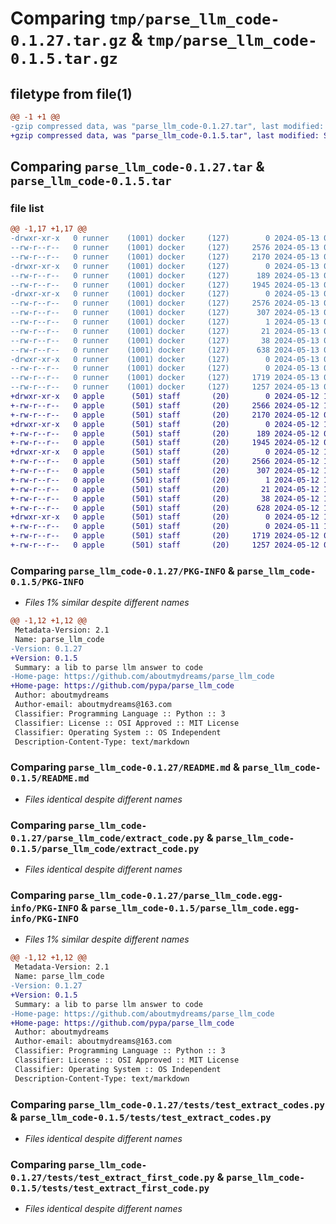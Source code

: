 # Comparing `tmp/parse_llm_code-0.1.27.tar.gz` & `tmp/parse_llm_code-0.1.5.tar.gz`

## filetype from file(1)

```diff
@@ -1 +1 @@
-gzip compressed data, was "parse_llm_code-0.1.27.tar", last modified: Mon May 13 07:06:50 2024, max compression
+gzip compressed data, was "parse_llm_code-0.1.5.tar", last modified: Sun May 12 12:03:20 2024, max compression
```

## Comparing `parse_llm_code-0.1.27.tar` & `parse_llm_code-0.1.5.tar`

### file list

```diff
@@ -1,17 +1,17 @@
-drwxr-xr-x   0 runner    (1001) docker     (127)        0 2024-05-13 07:06:50.523351 parse_llm_code-0.1.27/
--rw-r--r--   0 runner    (1001) docker     (127)     2576 2024-05-13 07:06:50.523351 parse_llm_code-0.1.27/PKG-INFO
--rw-r--r--   0 runner    (1001) docker     (127)     2170 2024-05-13 07:06:47.000000 parse_llm_code-0.1.27/README.md
-drwxr-xr-x   0 runner    (1001) docker     (127)        0 2024-05-13 07:06:50.519351 parse_llm_code-0.1.27/parse_llm_code/
--rw-r--r--   0 runner    (1001) docker     (127)      189 2024-05-13 07:06:47.000000 parse_llm_code-0.1.27/parse_llm_code/__init__.py
--rw-r--r--   0 runner    (1001) docker     (127)     1945 2024-05-13 07:06:47.000000 parse_llm_code-0.1.27/parse_llm_code/extract_code.py
-drwxr-xr-x   0 runner    (1001) docker     (127)        0 2024-05-13 07:06:50.523351 parse_llm_code-0.1.27/parse_llm_code.egg-info/
--rw-r--r--   0 runner    (1001) docker     (127)     2576 2024-05-13 07:06:50.000000 parse_llm_code-0.1.27/parse_llm_code.egg-info/PKG-INFO
--rw-r--r--   0 runner    (1001) docker     (127)      307 2024-05-13 07:06:50.000000 parse_llm_code-0.1.27/parse_llm_code.egg-info/SOURCES.txt
--rw-r--r--   0 runner    (1001) docker     (127)        1 2024-05-13 07:06:50.000000 parse_llm_code-0.1.27/parse_llm_code.egg-info/dependency_links.txt
--rw-r--r--   0 runner    (1001) docker     (127)       21 2024-05-13 07:06:50.000000 parse_llm_code-0.1.27/parse_llm_code.egg-info/top_level.txt
--rw-r--r--   0 runner    (1001) docker     (127)       38 2024-05-13 07:06:50.523351 parse_llm_code-0.1.27/setup.cfg
--rw-r--r--   0 runner    (1001) docker     (127)      638 2024-05-13 07:06:47.000000 parse_llm_code-0.1.27/setup.py
-drwxr-xr-x   0 runner    (1001) docker     (127)        0 2024-05-13 07:06:50.523351 parse_llm_code-0.1.27/tests/
--rw-r--r--   0 runner    (1001) docker     (127)        0 2024-05-13 07:06:47.000000 parse_llm_code-0.1.27/tests/__init__.py
--rw-r--r--   0 runner    (1001) docker     (127)     1719 2024-05-13 07:06:47.000000 parse_llm_code-0.1.27/tests/test_extract_codes.py
--rw-r--r--   0 runner    (1001) docker     (127)     1257 2024-05-13 07:06:47.000000 parse_llm_code-0.1.27/tests/test_extract_first_code.py
+drwxr-xr-x   0 apple      (501) staff       (20)        0 2024-05-12 12:03:20.383337 parse_llm_code-0.1.5/
+-rw-r--r--   0 apple      (501) staff       (20)     2566 2024-05-12 12:03:20.383116 parse_llm_code-0.1.5/PKG-INFO
+-rw-r--r--   0 apple      (501) staff       (20)     2170 2024-05-12 04:20:35.000000 parse_llm_code-0.1.5/README.md
+drwxr-xr-x   0 apple      (501) staff       (20)        0 2024-05-12 12:03:20.381957 parse_llm_code-0.1.5/parse_llm_code/
+-rw-r--r--   0 apple      (501) staff       (20)      189 2024-05-12 03:59:03.000000 parse_llm_code-0.1.5/parse_llm_code/__init__.py
+-rw-r--r--   0 apple      (501) staff       (20)     1945 2024-05-12 03:34:57.000000 parse_llm_code-0.1.5/parse_llm_code/extract_code.py
+drwxr-xr-x   0 apple      (501) staff       (20)        0 2024-05-12 12:03:20.382910 parse_llm_code-0.1.5/parse_llm_code.egg-info/
+-rw-r--r--   0 apple      (501) staff       (20)     2566 2024-05-12 12:03:20.000000 parse_llm_code-0.1.5/parse_llm_code.egg-info/PKG-INFO
+-rw-r--r--   0 apple      (501) staff       (20)      307 2024-05-12 12:03:20.000000 parse_llm_code-0.1.5/parse_llm_code.egg-info/SOURCES.txt
+-rw-r--r--   0 apple      (501) staff       (20)        1 2024-05-12 12:03:20.000000 parse_llm_code-0.1.5/parse_llm_code.egg-info/dependency_links.txt
+-rw-r--r--   0 apple      (501) staff       (20)       21 2024-05-12 12:03:20.000000 parse_llm_code-0.1.5/parse_llm_code.egg-info/top_level.txt
+-rw-r--r--   0 apple      (501) staff       (20)       38 2024-05-12 12:03:20.383383 parse_llm_code-0.1.5/setup.cfg
+-rw-r--r--   0 apple      (501) staff       (20)      628 2024-05-12 12:03:16.000000 parse_llm_code-0.1.5/setup.py
+drwxr-xr-x   0 apple      (501) staff       (20)        0 2024-05-12 12:03:20.382741 parse_llm_code-0.1.5/tests/
+-rw-r--r--   0 apple      (501) staff       (20)        0 2024-05-11 18:16:52.000000 parse_llm_code-0.1.5/tests/__init__.py
+-rw-r--r--   0 apple      (501) staff       (20)     1719 2024-05-12 04:13:51.000000 parse_llm_code-0.1.5/tests/test_extract_codes.py
+-rw-r--r--   0 apple      (501) staff       (20)     1257 2024-05-12 04:11:36.000000 parse_llm_code-0.1.5/tests/test_extract_first_code.py
```

### Comparing `parse_llm_code-0.1.27/PKG-INFO` & `parse_llm_code-0.1.5/PKG-INFO`

 * *Files 1% similar despite different names*

```diff
@@ -1,12 +1,12 @@
 Metadata-Version: 2.1
 Name: parse_llm_code
-Version: 0.1.27
+Version: 0.1.5
 Summary: a lib to parse llm answer to code
-Home-page: https://github.com/aboutmydreams/parse_llm_code
+Home-page: https://github.com/pypa/parse_llm_code
 Author: aboutmydreams
 Author-email: aboutmydreams@163.com
 Classifier: Programming Language :: Python :: 3
 Classifier: License :: OSI Approved :: MIT License
 Classifier: Operating System :: OS Independent
 Description-Content-Type: text/markdown
```

### Comparing `parse_llm_code-0.1.27/README.md` & `parse_llm_code-0.1.5/README.md`

 * *Files identical despite different names*

### Comparing `parse_llm_code-0.1.27/parse_llm_code/extract_code.py` & `parse_llm_code-0.1.5/parse_llm_code/extract_code.py`

 * *Files identical despite different names*

### Comparing `parse_llm_code-0.1.27/parse_llm_code.egg-info/PKG-INFO` & `parse_llm_code-0.1.5/parse_llm_code.egg-info/PKG-INFO`

 * *Files 1% similar despite different names*

```diff
@@ -1,12 +1,12 @@
 Metadata-Version: 2.1
 Name: parse_llm_code
-Version: 0.1.27
+Version: 0.1.5
 Summary: a lib to parse llm answer to code
-Home-page: https://github.com/aboutmydreams/parse_llm_code
+Home-page: https://github.com/pypa/parse_llm_code
 Author: aboutmydreams
 Author-email: aboutmydreams@163.com
 Classifier: Programming Language :: Python :: 3
 Classifier: License :: OSI Approved :: MIT License
 Classifier: Operating System :: OS Independent
 Description-Content-Type: text/markdown
```

### Comparing `parse_llm_code-0.1.27/tests/test_extract_codes.py` & `parse_llm_code-0.1.5/tests/test_extract_codes.py`

 * *Files identical despite different names*

### Comparing `parse_llm_code-0.1.27/tests/test_extract_first_code.py` & `parse_llm_code-0.1.5/tests/test_extract_first_code.py`

 * *Files identical despite different names*


